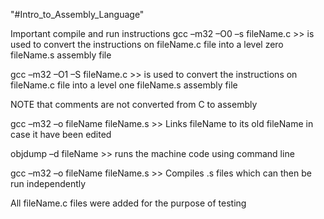 "#Intro_to_Assembly_Language" 

Important compile and run instructions
gcc –m32 –O0 –s fileName.c >> is used to convert the instructions on fileName.c file into a level zero fileName.s assembly file 

gcc –m32 –O1 –S fileName.c >> is used to convert the instructions on fileName.c file into a level one fileName.s assembly file

NOTE that comments are not converted from C to assembly 

gcc –m32 –o fileName fileName.s >> Links fileName to its old fileName in case it have been edited

objdump –d fileName >> runs the machine code using command line

gcc –m32 –o fileName fileName.s >> Compiles .s files which can then be run independently

All fileName.c files were added for the purpose of testing 


